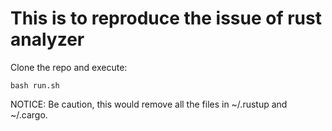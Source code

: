 # This is to reproduce the issue of rust analyzer
Clone the repo and execute:
```
bash run.sh
```
NOTICE: Be caution, this would remove all the files in ~/.rustup and ~/.cargo.
